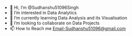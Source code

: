 - 👋 Hi, I’m @Sudhanshu51096Singh
- 👀 I’m interested in Data Analytics
- 🌱 I’m currently learning Data Analysis and its Visualisation
- 💞️ I’m looking to collaborate on Data Projects
- 📫 How to Reach me Email-Sudhanshu51096@gmail.com

<!---
Sudhanshu51096Singh/Sudhanshu51096Singh is a ✨ special ✨ repository because its `README.md` (this file) appears on your GitHub profile.
You can click the Preview link to take a look at your changes.
--->
